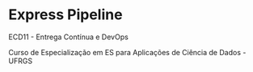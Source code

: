 # Express Pipeline

ECD11 - Entrega Contínua e DevOps

Curso de Especialização em ES para Aplicações de Ciência de Dados - UFRGS
